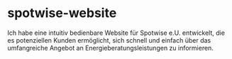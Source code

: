 # spotwise-website
Ich habe eine intuitiv bedienbare Website für Spotwise e.U. entwickelt, die es potenziellen Kunden ermöglicht, sich schnell und einfach über das umfangreiche Angebot an Energieberatungsleistungen zu informieren.
